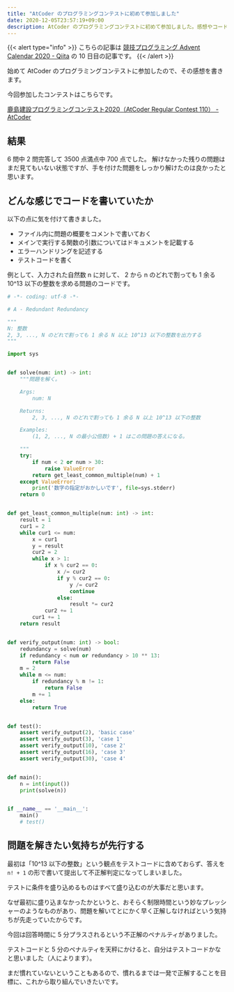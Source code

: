 ```yaml
---
title: "AtCoder のプログラミングコンテストに初めて参加しました"
date: 2020-12-05T23:57:19+09:00
description: AtCoder のプログラミングコンテストに初めて参加しました。感想やコードを書く上で気を付けたことなどを書きます。
---
```


{{< alert type="info" >}}
こちらの記事は [競技プログラミング Advent Calendar 2020 - Qiita](https://qiita.com/advent-calendar/2020/competitive-programming) の 10 日目の記事です。
{{< /alert >}}

始めて AtCoder のプログラミングコンテストに参加したので、その感想を書きます。

今回参加したコンテストはこちらです。

[鹿島建設プログラミングコンテスト2020（AtCoder Regular Contest 110） - AtCoder](https://atcoder.jp/contests/arc110)

## 結果

6 問中 2 問完答して 3500 点満点中 700 点でした。
解けなかった残りの問題はまだ見てもいない状態ですが、手を付けた問題をしっかり解けたのは良かったと思います。

## どんな感じでコードを書いていたか

以下の点に気を付けて書きました。

- ファイル内に問題の概要をコメントで書いておく
- メインで実行する関数の引数についてはドキュメントを記載する
- エラーハンドリングを記述する
- テストコードを書く

例として、入力された自然数 n に対して、 2 から n のどれで割っても 1 余る 10^13 以下の整数を求める問題のコードです。

```python
# -*- coding: utf-8 -*-

# A - Redundant Redundancy

"""
N: 整数
2, 3, ..., N のどれで割っても 1 余る N 以上 10^13 以下の整数を出力する
"""

import sys


def solve(num: int) -> int:
    """問題を解く。

    Args:
        num: N

    Returns:
        2, 3, ..., N のどれで割っても 1 余る N 以上 10^13 以下の整数

    Examples:
        (1, 2, ..., N の最小公倍数) + 1 はこの問題の答えになる。

    """
    try:
        if num < 2 or num > 30:
            raise ValueError
        return get_least_common_multiple(num) + 1
    except ValueError:
        print('数字の指定がおかしいです', file=sys.stderr)
    return 0


def get_least_common_multiple(num: int) -> int:
    result = 1
    cur1 = 2
    while cur1 <= num:
        x = cur1
        y = result
        cur2 = 2
        while x > 1:
            if x % cur2 == 0:
                x /= cur2
                if y % cur2 == 0:
                    y /= cur2
                    continue
                else:
                    result *= cur2
            cur2 += 1
        cur1 += 1
    return result


def verify_output(num: int) -> bool:
    redundancy = solve(num)
    if redundancy < num or redundancy > 10 ** 13:
        return False
    m = 2
    while m <= num:
        if redundancy % m != 1:
            return False
        m += 1
    else:
        return True


def test():
    assert verify_output(2), 'basic case'
    assert verify_output(3), 'case 1'
    assert verify_output(10), 'case 2'
    assert verify_output(16), 'case 3'
    assert verify_output(30), 'case 4'


def main():
    n = int(input())
    print(solve(n))


if __name__ == '__main__':
    main()
    # test()
```

## 問題を解きたい気持ちが先行する

最初は「10^13 以下の整数」という観点をテストコードに含めておらず、答えを `n! + 1` の形で書いて提出して不正解判定になってしまいました。

テストに条件を盛り込めるものはすべて盛り込むのが大事だと思います。

なぜ最初に盛り込まなかったかというと、おそらく制限時間という妙なプレッシャーのようなものがあり、問題を解いてとにかく早く正解しなければという気持ちが先走っていたからです。

今回は回答時間に 5 分プラスされるという不正解のペナルティがありました。

テストコードと 5 分のペナルティを天秤にかけると、自分はテストコードかなと思いました（人によります）。

まだ慣れていないということもあるので、慣れるまでは一発で正解することを目標に、これから取り組んでいきたいです。
